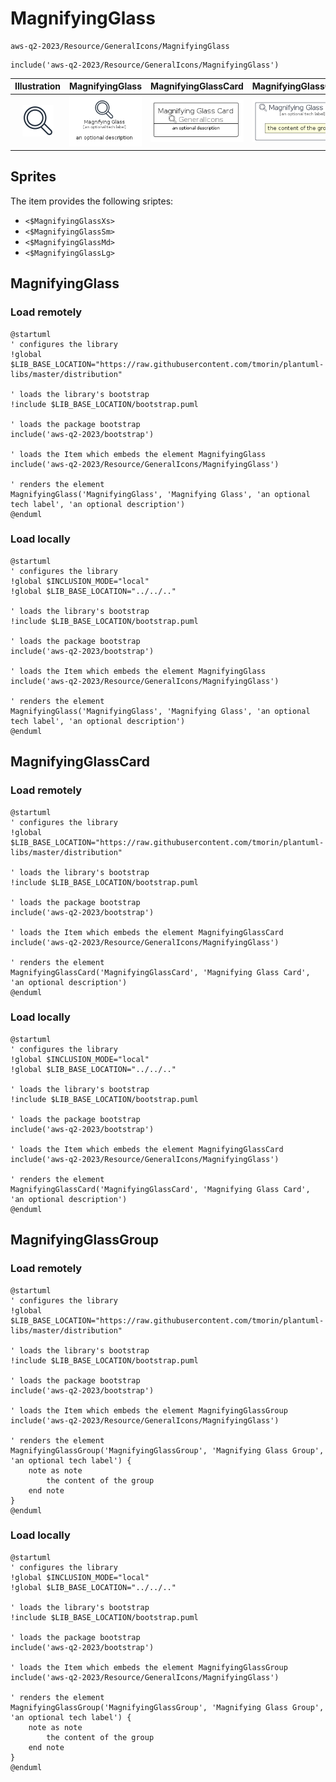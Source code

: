 # MagnifyingGlass


```text
aws-q2-2023/Resource/GeneralIcons/MagnifyingGlass
```

```text
include('aws-q2-2023/Resource/GeneralIcons/MagnifyingGlass')
```



| Illustration | MagnifyingGlass | MagnifyingGlassCard | MagnifyingGlassGroup |
| :---: | :---: | :---: | :---: |
| ![illustration for Illustration](../../../aws-q2-2023/Resource/GeneralIcons/MagnifyingGlass.png) | ![illustration for MagnifyingGlass](../../../aws-q2-2023/Resource/GeneralIcons/MagnifyingGlass.Local.png) | ![illustration for MagnifyingGlassCard](../../../aws-q2-2023/Resource/GeneralIcons/MagnifyingGlassCard.Local.png) | ![illustration for MagnifyingGlassGroup](../../../aws-q2-2023/Resource/GeneralIcons/MagnifyingGlassGroup.Local.png) |



## Sprites
The item provides the following sriptes:

- `<$MagnifyingGlassXs>`
- `<$MagnifyingGlassSm>`
- `<$MagnifyingGlassMd>`
- `<$MagnifyingGlassLg>`





## MagnifyingGlass

### Load remotely
```plantuml
@startuml
' configures the library
!global $LIB_BASE_LOCATION="https://raw.githubusercontent.com/tmorin/plantuml-libs/master/distribution"

' loads the library's bootstrap
!include $LIB_BASE_LOCATION/bootstrap.puml

' loads the package bootstrap
include('aws-q2-2023/bootstrap')

' loads the Item which embeds the element MagnifyingGlass
include('aws-q2-2023/Resource/GeneralIcons/MagnifyingGlass')

' renders the element
MagnifyingGlass('MagnifyingGlass', 'Magnifying Glass', 'an optional tech label', 'an optional description')
@enduml
```

### Load locally
```plantuml
@startuml
' configures the library
!global $INCLUSION_MODE="local"
!global $LIB_BASE_LOCATION="../../.."

' loads the library's bootstrap
!include $LIB_BASE_LOCATION/bootstrap.puml

' loads the package bootstrap
include('aws-q2-2023/bootstrap')

' loads the Item which embeds the element MagnifyingGlass
include('aws-q2-2023/Resource/GeneralIcons/MagnifyingGlass')

' renders the element
MagnifyingGlass('MagnifyingGlass', 'Magnifying Glass', 'an optional tech label', 'an optional description')
@enduml
```

## MagnifyingGlassCard

### Load remotely
```plantuml
@startuml
' configures the library
!global $LIB_BASE_LOCATION="https://raw.githubusercontent.com/tmorin/plantuml-libs/master/distribution"

' loads the library's bootstrap
!include $LIB_BASE_LOCATION/bootstrap.puml

' loads the package bootstrap
include('aws-q2-2023/bootstrap')

' loads the Item which embeds the element MagnifyingGlassCard
include('aws-q2-2023/Resource/GeneralIcons/MagnifyingGlass')

' renders the element
MagnifyingGlassCard('MagnifyingGlassCard', 'Magnifying Glass Card', 'an optional description')
@enduml
```

### Load locally
```plantuml
@startuml
' configures the library
!global $INCLUSION_MODE="local"
!global $LIB_BASE_LOCATION="../../.."

' loads the library's bootstrap
!include $LIB_BASE_LOCATION/bootstrap.puml

' loads the package bootstrap
include('aws-q2-2023/bootstrap')

' loads the Item which embeds the element MagnifyingGlassCard
include('aws-q2-2023/Resource/GeneralIcons/MagnifyingGlass')

' renders the element
MagnifyingGlassCard('MagnifyingGlassCard', 'Magnifying Glass Card', 'an optional description')
@enduml
```

## MagnifyingGlassGroup

### Load remotely
```plantuml
@startuml
' configures the library
!global $LIB_BASE_LOCATION="https://raw.githubusercontent.com/tmorin/plantuml-libs/master/distribution"

' loads the library's bootstrap
!include $LIB_BASE_LOCATION/bootstrap.puml

' loads the package bootstrap
include('aws-q2-2023/bootstrap')

' loads the Item which embeds the element MagnifyingGlassGroup
include('aws-q2-2023/Resource/GeneralIcons/MagnifyingGlass')

' renders the element
MagnifyingGlassGroup('MagnifyingGlassGroup', 'Magnifying Glass Group', 'an optional tech label') {
    note as note
        the content of the group
    end note
}
@enduml
```

### Load locally
```plantuml
@startuml
' configures the library
!global $INCLUSION_MODE="local"
!global $LIB_BASE_LOCATION="../../.."

' loads the library's bootstrap
!include $LIB_BASE_LOCATION/bootstrap.puml

' loads the package bootstrap
include('aws-q2-2023/bootstrap')

' loads the Item which embeds the element MagnifyingGlassGroup
include('aws-q2-2023/Resource/GeneralIcons/MagnifyingGlass')

' renders the element
MagnifyingGlassGroup('MagnifyingGlassGroup', 'Magnifying Glass Group', 'an optional tech label') {
    note as note
        the content of the group
    end note
}
@enduml
```

